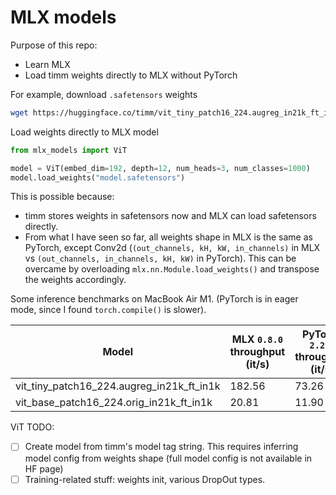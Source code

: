 # MLX models

Purpose of this repo:

- Learn MLX
- Load timm weights directly to MLX without PyTorch

For example, download `.safetensors` weights

```bash
wget https://huggingface.co/timm/vit_tiny_patch16_224.augreg_in21k_ft_in1k/resolve/main/model.safetensors?download=true -O model.safetensors
```

Load weights directly to MLX model

```python
from mlx_models import ViT

model = ViT(embed_dim=192, depth=12, num_heads=3, num_classes=1000)
model.load_weights("model.safetensors")
```

This is possible because:

- timm stores weights in safetensors now and MLX can load safetensors directly.
- From what I have seen so far, all weights shape in MLX is the same as PyTorch, except Conv2d (`(out_channels, kH, kW, in_channels)` in MLX vs `(out_channels, in_channels, kH, kW)` in PyTorch). This can be overcame by overloading `mlx.nn.Module.load_weights()` and transpose the weights accordingly.

Some inference benchmarks on MacBook Air M1. (PyTorch is in eager mode, since I found `torch.compile()` is slower).

Model | MLX `0.8.0` throughput (it/s) | PyTorch `2.2.1` throughput (it/s)
------|-------------------------------|--------------------------
vit_tiny_patch16_224.augreg_in21k_ft_in1k | 182.56 | 73.26
vit_base_patch16_224.orig_in21k_ft_in1k | 20.81 | 11.90

ViT TODO:

- [ ] Create model from timm's model tag string. This requires inferring model config from weights shape (full model config is not available in HF page)
- [ ] Training-related stuff: weights init, various DropOut types.
